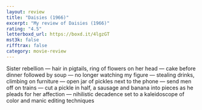 ```yaml
---
layout: review
title: "Daisies (1966)"
excerpt: "My review of Daisies (1966)"
rating: "4.5"
letterboxd_url: https://boxd.it/4lgzGT
mst3k: false
rifftrax: false
category: movie-review
---
```


Sister rebellion — hair in pigtails, ring of flowers on her head — cake before dinner followed by soup — no longer watching my figure — stealing drinks, climbing on furniture — open jar of pickles next to the phone — send men off on trains — cut a pickle in half, a sausage and banana into pieces as he pleads for her affection — nihilistic decadence set to a kaleidoscope of color and manic editing techniques
